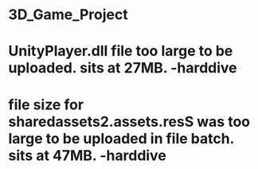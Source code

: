 # 3D_Game_Project
# UnityPlayer.dll file too large to be uploaded. sits at 27MB. -harddive
# file size for sharedassets2.assets.resS was too large to be uploaded in file batch. sits at 47MB. -harddive
